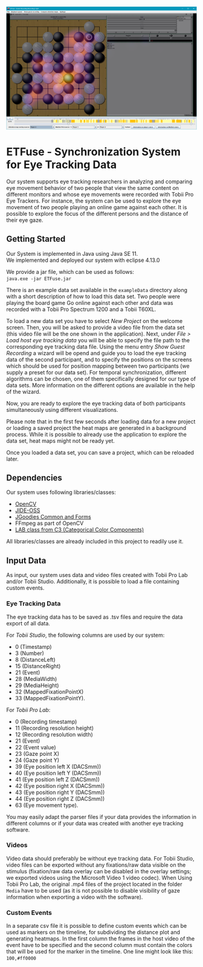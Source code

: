 ![Application](application.png?raw=true)

# ETFuse - Synchronization System for Eye Tracking Data

Our system supports eye tracking researchers in analyzing and comparing eye movement behavior of two people that view the same content on different monitors and whose eye movements were recorded with Tobii Pro Eye Trackers.
For instance, the system can be used to explore the eye movement of two people playing an online game against each other. It is possible to explore the focus of the different persons and the distance of their eye gaze.

## Getting Started

Our System is implemented in Java using Java SE 11.<br/>
We implemented and deployed our system with eclipse 4.13.0

We provide a jar file, which can be used as follows:<br/>
`java.exe -jar ETFuse.jar`

There is an example data set available in the `exampleData` directory along with a short description of how to load this data set. Two people were playing the board game Go online against each other and data was recorded with a Tobii Pro Spectrum 1200 and a Tobii T60XL.

To load a new data set you have to select *New Project* on the welcome screen. Then, you will be asked to provide a video file from the data set (this video file will be the one shown in the application). Next, under *File > Load host eye tracking data* you will be able to specify the file path to the corresponding eye tracking data file. Using the menu entry *Show Guest Recording* a wizard will be opend and guide you to load the eye tracking data of the second participant, and to specify the positions on the screens which should be used for position mapping between two participants (we supply a preset for our data set). For temporal synchronization, different algorithms can be chosen, one of them specifically designed for our type of data sets. More information on the different options are available in the help of the wizard.

Now, you are ready to explore the eye tracking data of both participants simultaneously using different visualizations.

Please note that in the first few seconds after loading data for a new project or loading a saved project the heat maps are generated in a background process. While it is possible to already use the application to explore the data set, heat maps might not be ready yet.

Once you loaded a data set, you can save a project, which can be reloaded later.

## Dependencies

Our system uses following libraries/classes:

* [OpenCV](https://docs.opencv.org/3.4.7/d1/dfb/intro.html)
* [JIDE-OSS](https://github.com/jidesoft/jide-oss)
* [JGoodies Common and Forms](http://www.jgoodies.com/downloads/libraries/)
* FFmpeg as part of OpenCV
* [LAB class from C3 (Categorical Color Components)](https://github.com/StanfordHCI/c3/blob/master/java/src/edu/stanford/vis/color/LAB.java)

All libraries/classes are already included in this project to readily use it.


## Input Data

As input, our system uses data and video files created with Tobii Pro Lab and/or Tobii Studio.
Additionally, it is possible to load a file containing custom events. 

### Eye Tracking Data

The eye tracking data has to be saved as .tsv files and require the data export of all data.

For *Tobii Studio*, the following columns are used by our system:<br/>
* 0 (Timestamp)
* 3 (Number)
* 8 (DistanceLeft)
* 15 (DistanceRight)
* 21 (Event)
* 28 (MediaWidth)
* 29 (MediaHeight)
* 32 (MappedFixationPointX)
* 33 (MappedFixationPointY).

For *Tobii Pro Lab*:<br/>
* 0 (Recording timestamp)
* 11 (Recording resolution height)
* 12 (Recording resolution width)
* 21 (Event)
* 22 (Event value)
* 23 (Gaze point X)
* 24 (Gaze point Y)
* 39 (Eye position left X (DACSmm))
* 40 (Eye position left Y (DACSmm))
* 41 (Eye position left Z (DACSmm))
* 42 (Eye position right X (DACSmm))
* 43 (Eye position right Y (DACSmm))
* 44 (Eye position right Z (DACSmm))
* 63 (Eye movement type).

You may easily adapt the parser files if your data provides the information in different columns or if your data was created with another eye tracking software.

### Videos

Video data should preferably be without eye tracking data.
For Tobii Studio, video files can be exported without any fixations/raw data visible on the stimulus (fixation/raw data overlay can be disabled in the overlay settings; we exported videos using the Microsoft Video 1 video codec).
When Using Tobii Pro Lab, the original .mp4 files of the project located in the folder `Media` have to be used (as it is not possible to disable visibility of gaze information when exporting a video with the software).

### Custom Events

In a separate csv file it is possible to define custom events which can be used as markers on the timeline, for subdividing the distance plot and generating heatmaps. In the first column the frames in the host video of the event have to be specified and the second column must contain the colors that will be used for the marker in the timeline. One line might look like this: `100,#ff0000`
